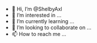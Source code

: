 - 👋 Hi, I’m @ShelbyAxl
- 👀 I’m interested in ...
- 🌱 I’m currently learning ...
- 💞️ I’m looking to collaborate on ...
- 📫 How to reach me ...

<!---
ShelbyAxl/ShelbyAxl is a ✨ special ✨ repository because its `README.md` (this file) appears on your GitHub profile.
You can click the Preview link to take a look at your changes.
--->
